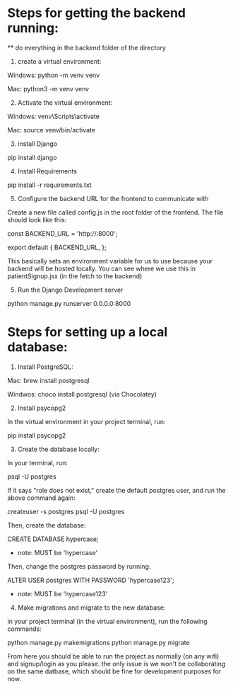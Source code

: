 # Steps for getting the backend running:

** do everything in the backend folder of the directory 

1. create a virtual environment: 

Windows: 
python -m venv venv

Mac:
python3 -m venv venv

2. Activate the virtual environment:

Windows:
venv\Scripts\activate

Mac: 
source venv/bin/activate

3. install Django 

pip install django

4. Install Requirements

pip install -r requirements.txt

5. Configure the backend URL for the frontend to communicate with

Create a new file called config.js in the root folder of the frontend. The file should look like this: 

const BACKEND_URL = 'http://<YOUR IP ADDRESS HERE>:8000';  

export default {
    BACKEND_URL,
};

This basically sets an environment variable for us to use because your backend will be hosted locally. You can see where we use this in patientSignup.jsx (in the fetch to the backend) 

5. Run the Django Development server

python manage.py runserver 0.0.0.0:8000

# Steps for setting up a local database:

1. Install PostgreSQL: 

Mac:
brew install postgresql 

Windwos:
choco install postgresql
 (via Chocolatey)

2. Install psycopg2

In the virtual environment in your project terminal, run:

pip install psycopg2

3. Create the database locally:

In your terminal, run: 

psql -U postgres

If it says "role does not exist," create the default postgres user, and run the above command again: 

createuser -s postgres
psql -U postgres

Then, create the database:

CREATE DATABASE hypercase;

* note: MUST be 'hypercase' 

Then, change the postgres password by running:

ALTER USER postgres WITH PASSWORD 'hypercase123';

* note: MUST be 'hypercase123' 


4. Make migrations and migrate to the new database:

in your project terminal (in the virtual environment), run the following commands:

python manage.py makemigrations
python manage.py migrate

From  here you should be able to run the project as normally (on any wifi) and signup/login as you please. the only issue is we won't be collaborating on the same datbase, which should be fine for development purposes for now. 